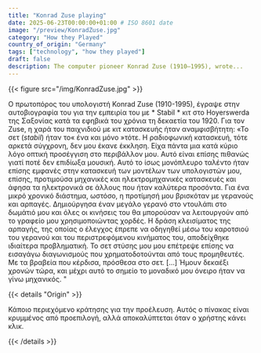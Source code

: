 ```yaml
---
title: "Konrad Zuse playing"
date: 2025-06-23T00:00:00+01:00 # ISO 8601 date
image: "/preview/KonradZuse.jpg"
category: "How they Played"
country_of_origin: "Germany"
tags: ["technology", "how they played"]
draft: false
description: The computer pioneer Konrad Zuse (1910–1995), wrote...
---
```




{{< figure src="/img/KonradZuse.jpg" >}}

Ο πρωτοπόρος του υπολογιστή Konrad Zuse (1910-1995), έγραψε στην αυτοβιογραφία του για την εμπειρία του με * Stabil * κιτ στο Hoyerswerda της Σαξονίας κατά τα εφηβικά του χρόνια τη δεκαετία του 1920. Για τον Zuse, η χαρά του παιχνιδιού με κιτ κατασκευής ήταν αναμφισβήτητη:
«Το σετ (*stabil*) ήταν το« ένα και μόνο »τότε. Η ραδιοφωνική κατασκευή, τότε αρκετά σύγχρονη, δεν μου έκανε έκκληση. Είχα πάντα μια κατά κύριο λόγο οπτική προσέγγιση στο περιβάλλον μου. Αυτό είναι επίσης πιθανώς γιατί ποτέ δεν επιδίωξα μουσική. Αυτό το ίσως μονόπλευρο ταλέντο ήταν επίσης εμφανές στην κατασκευή των μοντέλων των υπολογιστών μου, επίσης, προτιμούσα μηχανικές και ηλεκτρομηχανικές κατασκευές και άφησα τα ηλεκτρονικά σε άλλους που ήταν καλύτερα προσόντα. Για ένα μικρό χρονικό διάστημα, ωστόσο, η προτίμησή μου βρισκόταν με γερανούς και αρπαγές. Δημιούργησα έναν μεγάλο γερανό στο ντουλάπι στο δωμάτιό μου και όλες οι κινήσεις του θα μπορούσαν να λειτουργούν από το γραφείο μου χρησιμοποιώντας χορδές. Η δράση κλεισίματος της αρπαγής, της οποίας ο έλεγχος έπρεπε να οδηγηθεί μέσω του καροτσιού του γερανού και του περιστρεφόμενου κινήματος του, αποδείχθηκε ιδιαίτερα προβληματική. Το σετ στύσης μου μου επέτρεψε επίσης να εισαγάγω διαγωνισμούς που χρηματοδοτούνται από τους προμηθευτές. Με τα βραβεία που κέρδισα, πρόσθεσα στο σετ. [...] Ήμουν δεκαέξι χρονών τώρα, και μέχρι αυτό το σημείο το μοναδικό μου όνειρο ήταν να γίνω μηχανικός. "

{{< details "Origin" >}}

Κάποιο περιεχόμενο κράτησης για την προέλευση. Αυτός ο πίνακας είναι κρυμμένος από προεπιλογή, αλλά αποκαλύπτεται όταν ο χρήστης κάνει κλικ.

{{< /details >}}

